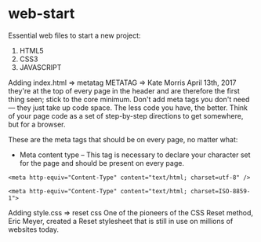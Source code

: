 # web-start
Essential web files to start a new project:
1. HTML5
2. CSS3
3. JAVASCRIPT

Adding index.html => metatag 
METATAG =>  Kate Morris April 13th, 2017
they're at the top of every page in the header and are therefore the first thing seen; stick to the core minimum. Don't add meta tags you don't need — they just take up code space. The less code you have, the better. Think of your page code as a set of step-by-step directions to get somewhere, but for a browser.

These are the meta tags that should be on every page, no matter what:
- Meta content type – This tag is necessary to declare your character set for the page and should be present on every page.
```
<meta http-equiv="Content-Type" content="text/html; charset=utf-8" />

<meta http-equiv="Content-Type" content="text/html; charset=ISO-8859-1">
```

Adding style.css => reset css
One of the pioneers of the CSS Reset method, Eric Meyer, created a Reset stylesheet that is still in use on millions of websites today.
